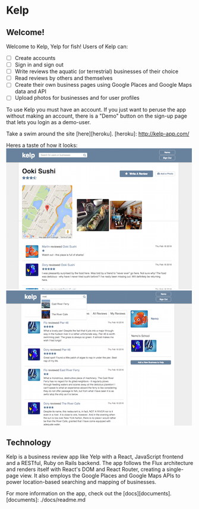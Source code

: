 # Kelp

## Welcome!
Welcome to Kelp, Yelp for fish! Users of Kelp can:

- [ ] Create accounts
- [ ] Sign in and sign out
- [ ] Write reviews the aquatic (or terrestrial) businesses of their choice
- [ ] Read reviews by others and themselves
- [ ] Create their own business pages using Google Places and Google Maps data and API
- [ ] Upload photos for businesses and for user profiles

To use Kelp you must have an account. If you just want to peruse the app without making an account, there is a "Demo" button on the sign-up page that lets you login as a demo-user.

Take a swim around the site [here][heroku].
[heroku]: http://kelp-app.com/

Heres a taste of how it looks:
![alttag](https://raw.githubusercontent.com/ToddKranenburg/kelp-app/master/docs/screen-shot-1.png)
![alttag](https://raw.githubusercontent.com/ToddKranenburg/kelp-app/master/docs/screen-shot-2.png)

## Technology

Kelp is a business review app like Yelp with a React, JavaScript frontend and a RESTful, Ruby on Rails backend. The app follows the Flux architecture and renders itself with React's DOM and React Router, creating a single-page view. It also employs the Google Places and Google Maps APIs to power location-based searching and mapping of businesses.

For more information on the app, check out the [docs][documents].
[documents]: ./docs/readme.md
